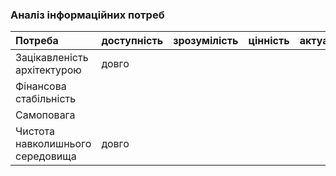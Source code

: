 ### Аналіз інформаційних потреб
|Потреба|доступність|зрозумілість|цінність|актуальність|
|:-     |:-         |:-          |:-      |:-          |
|Зацікавленість архітектурою| довго| | | | 
|Фінансова стабільність| | | | |
|Самоповага| | | | | 
|Чистота навколишнього середовища| довго || | |
